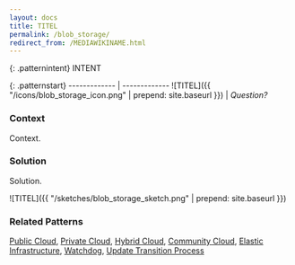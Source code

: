 ```yaml
---
layout: docs
title: TITEL
permalink: /blob_storage/
redirect_from: /MEDIAWIKINAME.html
---
```


{: .patternintent}
INTENT

{: .patternstart}
------------- | -------------
![TITEL]({{ "/icons/blob_storage_icon.png" | prepend: site.baseurl }})  | *Question?*

### Context

Context.

### Solution

Solution.
 
![TITEL]({{ "/sketches/blob_storage_sketch.png" | prepend: site.baseurl }})

### Related Patterns
[Public Cloud](/public_cloud/), [Private Cloud](/private_cloud/), [Hybrid Cloud](/hybrid_cloud/), [Community Cloud](/community_cloud/), [Elastic Infrastructure](/elastic_infrastructure/), [Watchdog](/watchdog/), [Update Transition Process](/update_transition_process/)